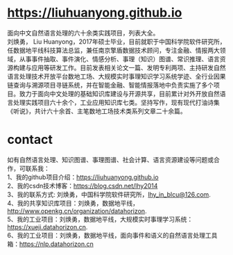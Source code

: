 # https://liuhuanyong.github.io
面向中文自然语言处理的六十余类实践项目，列表大全。     
刘焕勇， Liu Huanyong，2017年硕士毕业，目前就职于中国科学院软件研究所，任数据地平线科技算法总监，兼任南京擎盾数据技术顾问，专注金融、情报两大领域，从事事件抽取、事件演化、情感分析、事理（知识）图谱、常识推理、语言资源构建与应用等研发工作。目前发表相关论文一篇、发明专利两项、主持研发自然语言处理技术开放平台数地工场、大规模实时事理知识学习系统学迹、全行业因果链查询与溯源项目寻链系统，并在智能金融、智能情报落地中负责实施了多个项目。致力于面向中文处理的基础知识库建设与开源共享，目前累计对外开放自然语言处理实践项目六十余个，工业应用知识库七类。坚持写作，现有现代打油诗集《听说》，共计六十余首、主笔数地工场技术类系列文章二十余篇。

# contact
如有自然语言处理、知识图谱、事理图谱、社会计算、语言资源建设等问题或合作，可联系我：        
1、我的github项目介绍：https://liuhuanyong.github.io     
2、我的csdn技术博客：https://blog.csdn.net/lhy2014    
3、我的联系方式: 刘焕勇，中国科学院软件研究所，lhy_in_blcu@126.com.    
4、我的共享知识库项目：刘焕勇，数据地平线，http://www.openkg.cn/organization/datahorizon.   
5、我的工业项目：刘焕勇，数据地平线，大规模实时事理学习系统：https://xueji.datahorizon.cn.     
6、我的工业项目：刘焕勇，数据地平线，面向事件和语义的自然语言处理工具箱：https://nlp.datahorizon.cn      


